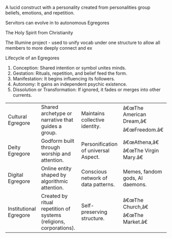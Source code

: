 A lucid construct with a personality created from personalities group beliefs, emotions, and repetition.

Servitors can evolve in to autonomous Egregores

The Holy Spirit from Christianity

The Illumine project - used to unify vocab under one structure to allow all members to more deeply connect and ex

Lifecycle of an Egregores
1. Conception: Shared intention or symbol unites minds.
2. Gestation: Rituals, repetition, and belief feed the form.
3. Manifestation: It begins influencing its followers.
4. Autonomy: It gains an independent psychic existence.
5. Dissolution or Transformation: If ignored, it fades or merges into other currents.

|                        |                                                                    |                                      |                                          |
| ---------------------- | ------------------------------------------------------------------ | ------------------------------------ | ---------------------------------------- |
| Cultural Egregore      | Shared archetype or narrative that guides a group.                 | Maintains collective identity.       | â€œThe American Dream,â€ â€œFreedom.â€ |
| Deity Egregore         | Godform built through worship and attention.                       | Personification of universal Aspect. | â€œAthena,â€ â€œThe Virgin Mary.â€     |
| Digital Egregore       | Online entity shaped by algorithmic attention.                     | Conscious network of data patterns.  | Memes, fandom gods, AI daemons.          |
| Institutional Egregore | Created by ritual repetition of systems (religions, corporations). | Self-preserving structure.           | â€œThe Church,â€ â€œThe Market.â€      |
